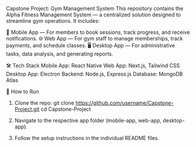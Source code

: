 Capstone Project: Gym Management System
This repository contains the Alpha Fitness Management System — a centralized solution designed to streamline gym operations. It includes:

📱 Mobile App — For members to book sessions, track progress, and receive notifications.
🌐 Web App — For gym staff to manage memberships, track payments, and schedule classes.
🖥️ Desktop App — For administrative tasks, data analysis, and generating reports.

🛠️ Tech Stack
Mobile App: React Native
Web App: Next.js, Tailwind CSS
Desktop App: Electron
Backend: Node.js, Express.js
Database: MongoDB Atlas

🚀 How to Run
1. Clone the repo:
git clone https://github.com/username/Capstone-Project.git
cd Capstone-Project

2. Navigate to the respective app folder (mobile-app, web-app, desktop-app).
   
3. Follow the setup instructions in the individual README files.
